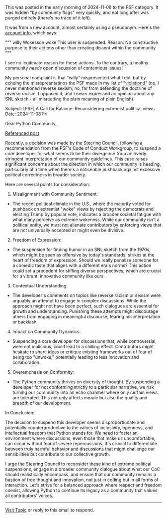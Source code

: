 This was posted in the early morning of 2024-11-08 to the PSF category. It was hidden "by community flags" very quickly, and not long after was purged entirely (there's no trace of it left).

It was from a new account, almost certainly using a pseudonym. Here's the [account info](https://discuss.python.org/u/woke/summary), which says:

"""
willy Wokesson
woke
This user is suspended.
Reason: No constructive purpose to their actions other than creating dissent within the community
"""

I see no legitimate reason for these actions. To the contrary, a healthy community _needs_ open discussion of contentious issues!

My personal complaint is that "willy" mispresented what I did, but by echoing the misrepresntatinos the PSF made in my list of ["violationd"](crimes) (no, I never mentioned reverse sexism; no, far from defending the doctrine of reverse racism, I opposed it; and I never expressed an opinion about any SNL sketch - all misreading the plain meaning of plain English).


Subject: [PSF] A Call for Balance: Reconsidering extremist political views
Date: 2024-11-08 Fri

Dear Python Community,

[Referenced post](https://discuss.python.org/t/three-month-suspension-for-a-core-developer/60250)

Recently, a decision was made by the Steering Council, following a recommendation from the PSF's Code of Conduct Workgroup, to suspend a core developer for what seems to be their divergence from an overly stringent interpretation of our community guidelines. This case raises significant concerns about the direction in which our community is heading, particularly at a time when there's a noticeable pushback against excessive political correctness in broader society.

Here are several points for consideration:

1. Misalignment with Community Sentiment:

  * The recent political climate in the U.S., where the majority voted for pushback on extremist "woke" views by rejecting the democrats and electing Trump by popular vote, indicates a broader societal fatigue with what many perceive as extreme wokeness. While our community isn't a political entity, we must not alienate contributors by enforcing views that are not universally accepted or might even be divisive.
2. Freedom of Expression:

  * The suspension for finding humor in an SNL sketch from the 1970s, which might be seen as offensive by today's standards, strikes at the heart of freedom of expression. Should we really penalize someone for a comedic taste that aligns with a different era's norms? This action could set a precedent for stifling diverse perspectives, which are crucial for a vibrant, innovative community like ours.
3. Contextual Understanding:

  * The developer's comments on topics like reverse racism or sexism were arguably an attempt to engage in complex discussions. While the approach might not have been perfect, such dialogues are essential for growth and understanding. Punishing these attempts might discourage others from engaging in meaningful discourse, fearing misinterpretation or backlash.
4. Impact on Community Dynamics:

  * Suspending a core developer for discussions that, while controversial, were not malicious, could lead to a chilling effect. Contributors might hesitate to share ideas or critique existing frameworks out of fear of being too "unwoke," potentially leading to less innovation and collaboration.
5. Overemphasis on Conformity:

  * The Python community thrives on diversity of thought. By suspending a developer for not conforming strictly to a particular narrative, we risk turning our community into an echo chamber where only certain views are tolerated. This not only affects morale but also the quality and breadth of our development.

In Conclusion:

The decision to suspend this developer seems disproportionate and potentially counterproductive to the values of inclusivity, openness, and intellectual freedom that Python stands for. We need to foster an environment where discussions, even those that make us uncomfortable, can occur without fear of severe repercussions. It's crucial to differentiate between truly harmful behavior and discussions that might challenge our sensibilities but contribute to our collective growth.

I urge the Steering Council to reconsider these kind of extreme political suspensions, engage in a broader community dialogue about what our CoC should realistically encompass, and ensure that our community remains a bastion of free thought and innovation, not just in coding but in all forms of interaction. Let's strive for a balanced approach where respect and freedom coexist, allowing Python to continue its legacy as a community that values all contributors' voices.





---
[Visit Topic](https://discuss.python.org/t/a-call-for-balance-reconsidering-extremist-political-views/70538/1) or reply to this email to respond.
